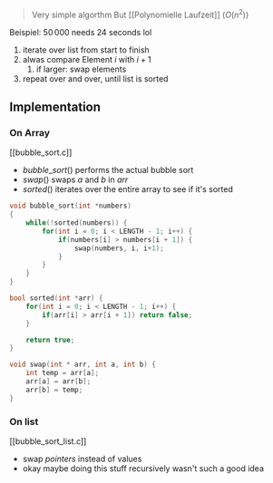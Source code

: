 > Very simple algorthm
> But [[Polynomielle Laufzeit]] ($O(n^2)$)

Beispiel: $50\,000$ needs 24 seconds lol

1) iterate over list from start to finish
2) alwas compare Element $i$ with $i+1$
	1) if larger: swap elements
3) repeat over and over, until list is sorted


## Implementation

### On Array
[[bubble_sort.c]]
- $bubble\_sort()$ performs the actual bubble sort
- $swap()$ swaps $a$ and $b$ in $arr$
- $sorted()$ iterates over the entire array to see if it's sorted

```c
void bubble_sort(int *numbers)
{
    while(!sorted(numbers)) {
        for(int i = 0; i < LENGTH - 1; i++) {
            if(numbers[i] > numbers[i + 1]) {
                swap(numbers, i, i+1);
            }
        }
    }
}

bool sorted(int *arr) {
    for(int i = 0; i < LENGTH - 1; i++) {
        if(arr[i] > arr[i + 1]) return false;
    }

    return true;
}

void swap(int * arr, int a, int b) {
    int temp = arr[a];
    arr[a] = arr[b];
    arr[b] = temp;
}
```

### On list
[[bubble_sort_list.c]]
- swap _pointers_ instead of values
- okay maybe doing this stuff recursively wasn't such a good idea


